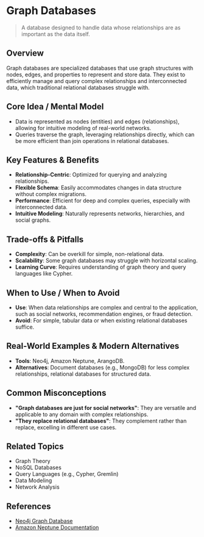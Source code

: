 # Graph Databases

> A database designed to handle data whose relationships are as important as the data itself.

## Overview
Graph databases are specialized databases that use graph structures with nodes, edges, and properties to represent and store data. They exist to efficiently manage and query complex relationships and interconnected data, which traditional relational databases struggle with.

## Core Idea / Mental Model
- Data is represented as nodes (entities) and edges (relationships), allowing for intuitive modeling of real-world networks.
- Queries traverse the graph, leveraging relationships directly, which can be more efficient than join operations in relational databases.

## Key Features & Benefits
- **Relationship-Centric**: Optimized for querying and analyzing relationships.
- **Flexible Schema**: Easily accommodates changes in data structure without complex migrations.
- **Performance**: Efficient for deep and complex queries, especially with interconnected data.
- **Intuitive Modeling**: Naturally represents networks, hierarchies, and social graphs.

## Trade-offs & Pitfalls
- **Complexity**: Can be overkill for simple, non-relational data.
- **Scalability**: Some graph databases may struggle with horizontal scaling.
- **Learning Curve**: Requires understanding of graph theory and query languages like Cypher.

## When to Use / When to Avoid
- **Use**: When data relationships are complex and central to the application, such as social networks, recommendation engines, or fraud detection.
- **Avoid**: For simple, tabular data or when existing relational databases suffice.

## Real-World Examples & Modern Alternatives
- **Tools**: Neo4j, Amazon Neptune, ArangoDB.
- **Alternatives**: Document databases (e.g., MongoDB) for less complex relationships, relational databases for structured data.

## Common Misconceptions
- **"Graph databases are just for social networks"**: They are versatile and applicable to any domain with complex relationships.
- **"They replace relational databases"**: They complement rather than replace, excelling in different use cases.

## Related Topics
- Graph Theory
- NoSQL Databases
- Query Languages (e.g., Cypher, Gremlin)
- Data Modeling
- Network Analysis

## References
- [Neo4j Graph Database](https://neo4j.com/)
- [Amazon Neptune Documentation](https://docs.aws.amazon.com/neptune/latest/userguide/intro.html)